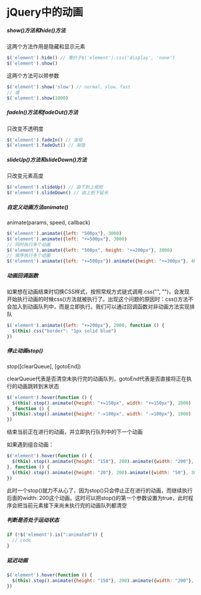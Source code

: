 # jQuery中的动画

##### show()方法和hide()方法

这两个方法作用是隐藏和显示元素

```javascript
$('element').hide() // 等价于$('element').css('display', 'none')
$('element').show()
```

这两个方法可以带参数

```javascript
$('element').show('slow') // normal、slow、fast
// 或
$('element').show(1000)
```

##### fadeIn()方法和fadeOut()方法

只改变不透明度

```javascript
$('element').fadeIn() // 渐现
$('element').fadeOut() // 渐隐
```

##### slideUp()方法和slideDown()方法

只改变元素高度

```javascript
$('element').slideUp() // 由下到上缩短
$('element').slideDown() // 由上到下延长
```

##### 自定义动画方法animate()

animate(params,  speed,  callback)

```javascript
$('element').animate({left: "500px"}, 3000)
$('element').animate({left: "+=500px"}, 3000)
// 同时执行多个动画
$('element').animate({left: "500px", height: "+=200px"}, 3000)
// 顺序执行多个动画
$('element').animate({left: "+=500px"}).animate({height: "+=300px"}, 4000)
```

##### 动画回调函数

如果想在动画结束时切换CSS样式，按照常规方式链式调用.css("", "")，会发现开始执行动画的时候css()方法就被执行了。出现这个问题的原因时：css()方法不会加入到动画队列中，而是立即执行。我们可以通过回调函数对非动画方法实现排队

```javascript
$('element').animate({left: "+=200px"}, 2000, function () {
  $(this).css("border": "1px solid blue")
})
```

##### 停止动画stop()

stop([clearQueue], [gotoEnd])

clearQueue代表是否清空未执行完的动画队列，gotoEnd代表是否直接将正在执行的动画跳转到末状态

```javascript
$('element').hover(function () {
  $(this).stop().animate({height: "+=150px", width: "+=150px"}, 2000)
}, function () {
  $(this).stop().animate({height: "-=100px", width: "-=100px"}, 1000)
})
```

结束当前正在进行的动画，并立即执行队列中的下一个动画

如果遇到组合动画：

```javascript
$('element').hover(function () {
  $(this).stop().animate({height: "150"}, 200).animate({width: "200"}, 300)
}, function () {
  $(this).stop().animate({height: "20"}, 200).animate({width: "50"}, 300)
})
```

此时一个stop()就力不从心了，因为stop()只会停止正在进行的动画，而继续执行后面的width: 200这个动画。这时可以把stop()的第一个参数设置为true，此时程序会把当前元素接下来尚未执行完的动画队列都清空

##### 判断是否处于运动状态

```javascript
if (!$('element').is(":animated")) {
  // code
}
```

##### 延迟动画

```javascript
$('element').hover(function () {
  $(this).stop().animate({height: "150"}, 200).animate({width: "200"}, 300).delay(1000).animate({top: "200px"}, 300)
})
```



